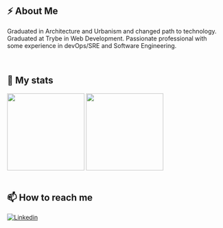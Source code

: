 

<br />

## ⚡ About Me

Graduated in Architecture and Urbanism and changed path to technology. Graduated at Trybe in Web Development. Passionate professional with some experience in devOps/SRE and Software Engineering.

<br />

## 🌱 My stats
<div>
<img height="180em" src="https://github-readme-stats.vercel.app/api?username=MariaAliceGuimaraes&show_icons=true&theme=tokyonight&hide_border=true" />
 <img height="180em" src="https://github-readme-stats.vercel.app/api/top-langs/?username=MariaAliceGuimaraes&layout=compact&theme=tokyonight&hide_border=true" />
</div>
<br />


## 📫 How to reach me
[![Linkedin](https://img.shields.io/badge/LinkedIn-0077B5?style=for-the-badge&logo=linkedin&logoColor=white)](https://www.linkedin.com/in/mariaaliceguimaraescarneiro//?locale=en_US)

